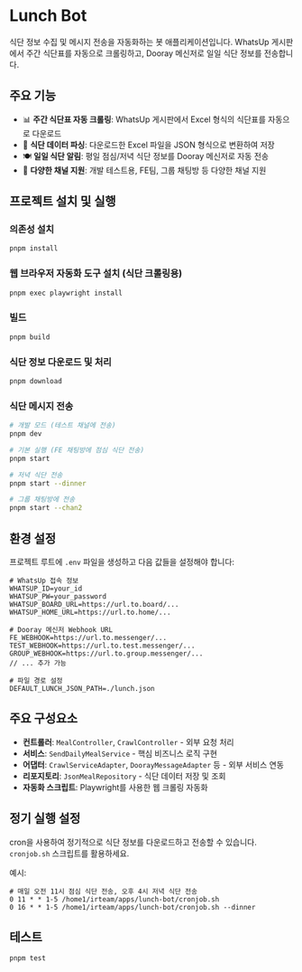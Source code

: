 # Lunch Bot

식단 정보 수집 및 메시지 전송을 자동화하는 봇 애플리케이션입니다. WhatsUp 게시판에서 주간 식단표를 자동으로 크롤링하고, Dooray 메신저로 일일 식단 정보를 전송합니다.

## 주요 기능

- 📊 **주간 식단표 자동 크롤링**: WhatsUp 게시판에서 Excel 형식의 식단표를 자동으로 다운로드
- 📝 **식단 데이터 파싱**: 다운로드한 Excel 파일을 JSON 형식으로 변환하여 저장
- 🍽️ **일일 식단 알림**: 평일 점심/저녁 식단 정보를 Dooray 메신저로 자동 전송
- 🔄 **다양한 채널 지원**: 개발 테스트용, FE팀, 그룹 채팅방 등 다양한 채널 지원

## 프로젝트 설치 및 실행

### 의존성 설치

```bash
pnpm install
```

### 웹 브라우저 자동화 도구 설치 (식단 크롤링용)

```bash
pnpm exec playwright install
```

### 빌드

```bash
pnpm build
```

### 식단 정보 다운로드 및 처리

```bash
pnpm download
```

### 식단 메시지 전송

```bash
# 개발 모드 (테스트 채널에 전송)
pnpm dev

# 기본 실행 (FE 채팅방에 점심 식단 전송)
pnpm start

# 저녁 식단 전송
pnpm start --dinner

# 그룹 채팅방에 전송
pnpm start --chan2
```

## 환경 설정

프로젝트 루트에 `.env` 파일을 생성하고 다음 값들을 설정해야 합니다:

```
# WhatsUp 접속 정보
WHATSUP_ID=your_id
WHATSUP_PW=your_password
WHATSUP_BOARD_URL=https://url.to.board/...
WHATSUP_HOME_URL=https://url.to.home/...

# Dooray 메신저 Webhook URL
FE_WEBHOOK=https://url.to.messenger/...
TEST_WEBHOOK=https://url.to.test.messenger/...
GROUP_WEBHOOK=https://url.to.group.messenger/...
// ... 추가 가능

# 파일 경로 설정
DEFAULT_LUNCH_JSON_PATH=./lunch.json
```

## 주요 구성요소

- **컨트롤러**: `MealController`, `CrawlController` - 외부 요청 처리
- **서비스**: `SendDailyMealService` - 핵심 비즈니스 로직 구현
- **어댑터**: `CrawlServiceAdapter`, `DoorayMessageAdapter` 등 - 외부 서비스 연동
- **리포지토리**: `JsonMealRepository` - 식단 데이터 저장 및 조회
- **자동화 스크립트**: Playwright를 사용한 웹 크롤링 자동화

## 정기 실행 설정

cron을 사용하여 정기적으로 식단 정보를 다운로드하고 전송할 수 있습니다. `cronjob.sh` 스크립트를 활용하세요.

예시:
```
# 매일 오전 11시 점심 식단 전송, 오후 4시 저녁 식단 전송
0 11 * * 1-5 /home1/irteam/apps/lunch-bot/cronjob.sh
0 16 * * 1-5 /home1/irteam/apps/lunch-bot/cronjob.sh --dinner
```

## 테스트

```bash
pnpm test
```
